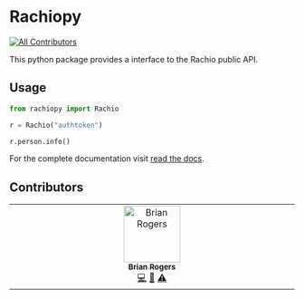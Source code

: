 # Rachiopy
<!-- ALL-CONTRIBUTORS-BADGE:START - Do not remove or modify this section -->
[![All Contributors](https://img.shields.io/badge/all_contributors-1-orange.svg?style=flat-square)](#contributors-)
<!-- ALL-CONTRIBUTORS-BADGE:END -->

This python package provides a interface to the Rachio public API.

## Usage

```python
from rachiopy import Rachio

r = Rachio("authtoken")

r.person.info()
```

For the complete documentation visit [read the docs](https://rachiopy.readthedocs.io/en/latest/).

## Contributors

<!-- ALL-CONTRIBUTORS-LIST:START - Do not remove or modify this section -->
<!-- prettier-ignore-start -->
<!-- markdownlint-disable -->
<table>
  <tbody>
    <tr>
      <td align="center" valign="top" width="14.28%"><a href="https://github.com/brg468"><img src="https://avatars.githubusercontent.com/u/19143191?v=4?s=100" width="100px;" alt="Brian Rogers"/><br /><sub><b>Brian Rogers</b></sub></a><br /><a href="https://github.com/rfverbruggen/rachiopy/commits?author=brg468" title="Code">💻</a> <a href="https://github.com/rfverbruggen/rachiopy/commits?author=brg468" title="Documentation">📖</a> <a href="https://github.com/rfverbruggen/rachiopy/commits?author=brg468" title="Tests">⚠️</a></td>
    </tr>
  </tbody>
</table>

<!-- markdownlint-restore -->
<!-- prettier-ignore-end -->

<!-- ALL-CONTRIBUTORS-LIST:END -->
<!-- prettier-ignore-start -->
<!-- markdownlint-disable -->

<!-- markdownlint-restore -->
<!-- prettier-ignore-end -->

<!-- ALL-CONTRIBUTORS-LIST:END -->
